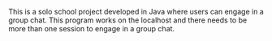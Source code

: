 This is a solo school project developed in Java where users can engage in a group chat.  This program works on the localhost and there needs to be more than one session to engage in a group chat.
